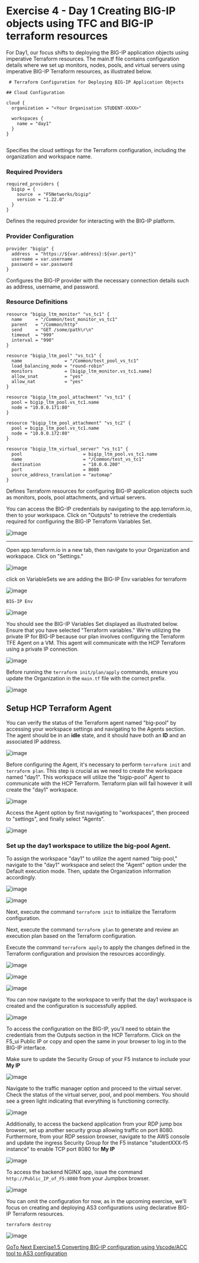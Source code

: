 Exercise 4 - Day 1 Creating BIG-IP objects using TFC and BIG-IP terraform resources
===================================================================================

For Day1, our focus shifts to deploying the BIG-IP application objects using imperative Terraform resources. The main.tf file contains configuration details where we set up monitors, nodes, pools, and virtual servers using imperative BIG-IP Terraform resources, as illustrated below.

```
 # Terraform Configuration for Deploying BIG-IP Application Objects

## Cloud Configuration

cloud {
  organization = "<Your Organisation STUDENT-XXXX>"

  workspaces {
    name = "day1"
  }
}
   
```
Specifies the cloud settings for the Terraform configuration, including the organization and workspace name.

### Required Providers
```
required_providers {
  bigip = {
    source  = "F5Networks/bigip"
    version = "1.22.0"
  }
}

```
Defines the required provider for interacting with the BIG-IP platform.

### Provider Configuration

```
provider "bigip" {
  address  = "https://${var.address}:${var.port}"
  username = var.username
  password = var.password
}

```
Configures the BIG-IP provider with the necessary connection details such as address, username, and password.

### Resource Definitions

```
resource "bigip_ltm_monitor" "vs_tc1" {
  name     = "/Common/test_monitor_vs_tc1"
  parent   = "/Common/http"
  send     = "GET /some/path\r\n"
  timeout  = "999"
  interval = "990"
}

resource "bigip_ltm_pool" "vs_tc1" {
  name                = "/Common/test_pool_vs_tc1"
  load_balancing_mode = "round-robin"
  monitors            = [bigip_ltm_monitor.vs_tc1.name]
  allow_snat          = "yes"
  allow_nat           = "yes"
}

resource "bigip_ltm_pool_attachment" "vs_tc1" {
  pool = bigip_ltm_pool.vs_tc1.name
  node = "10.0.0.171:80"
}

resource "bigip_ltm_pool_attachment" "vs_tc2" {
  pool = bigip_ltm_pool.vs_tc1.name
  node = "10.0.0.172:80"
}

resource "bigip_ltm_virtual_server" "vs_tc1" {
  pool                       = bigip_ltm_pool.vs_tc1.name
  name                       = "/Common/test_vs_tc1"
  destination                = "10.0.0.200"
  port                       = 8080
  source_address_translation = "automap"
}

```

Defines Terraform resources for configuring BIG-IP application objects such as monitors, pools, pool attachments, and virtual servers.

You can access the BIG-IP credentials by navigating to the app.terraform.io, then to your workspace. Click on "Outputs" to retrieve the credentials required for configuring the BIG-IP Terraform Variables Set.

![image](https://github.com/f5businessdevelopment/bigipworkshop/assets/13858248/b8f3e4d9-e0ac-4a50-9b97-21a4e422b001)

---
Open app.terraform.io in a new tab, then navigate to your Organization and workspace. Click on "Settings."

![image](https://github.com/f5businessdevelopment/bigipworkshop/assets/13858248/5afd1a83-087a-4890-8e32-4f7ced33f9f4)

click on VariableSets we are adding the BIG-IP Env variables for terraform


![image](https://github.com/f5businessdevelopment/bigipworkshop/assets/13858248/968dfb7e-a697-4741-901c-ddcffce71634)

```
BIG-IP Env
```

![image](https://github.com/f5businessdevelopment/bigipworkshop/assets/13858248/1c25dc14-5c20-4295-b256-b56fe1df9c24)


You should see the BIG-IP Variables Set displayed as illustrated below. Ensure that you have selected "Terraform variables."
We're utilizing the private IP for BIG-IP because our plan involves configuring the Terraform TFE Agent on a VM. This agent will communicate with the HCP Terraform using a private IP connection.

![image](https://github.com/f5businessdevelopment/bigipworkshop/assets/13858248/69215482-fd6e-4fc7-a1d5-f01a36cf0849)


Before running the `terraform init/plan/apply` commands, ensure you update the Organization in the `main.tf` file with the correct prefix.

![image](https://github.com/f5businessdevelopment/bigipworkshop/assets/13858248/96de93ed-f6d4-48f0-9bcd-6871491418f9)

 

## Setup HCP Terraform Agent

You can verify the status of the Terraform agent named "big-pool" by accessing your workspace settings and navigating to the Agents section. The agent should be in an __idle__ state, and it should have both an __ID__ and an associated IP address.

![image](https://github.com/f5businessdevelopment/bigipworkshop/assets/13858248/e26fe5e4-a578-4482-b18b-00371482383e)


Before configuring the Agent, it's necessary to perform `terraform init` and `terraform plan`. This step is crucial as we need to create the workspace named "day1". This workspace will utilize the "bigip-pool" Agent to communicate with the HCP Terraform. Terraform plan will fail however it will create the "day1" workspace.


![image](https://github.com/f5businessdevelopment/bigipworkshop/assets/13858248/2d609b76-12a2-41ba-87e3-7229e8437950)


Access the Agent option by first navigating to "workspaces", then proceed to "settings", and finally select "Agents".

![image](https://github.com/f5businessdevelopment/bigipworkshop/assets/13858248/e3ed4eba-6375-47b7-92ba-73a3558f4b0f)





### Set up the day1 workspace to utilize the big-pool Agent.

To assign the workspace "day1" to utilize the agent named "big-pool," navigate to the "day1" workspace and select the "Agent" option under the Default execution mode. Then, update the Organization information accordingly.

![image](https://github.com/f5businessdevelopment/bigipworkshop/assets/13858248/47c44266-b168-4b00-869a-aef078cf4cb8)

![image](https://github.com/f5businessdevelopment/bigipworkshop/assets/13858248/59bf0345-d533-4fc7-b46d-37cf73e42e5f)


Next, execute the command `terraform init` to initialize the Terraform configuration.

Next, execute the command `terraform plan` to generate and review an execution plan based on the Terraform configuration.

Execute the command `terraform apply` to apply the changes defined in the Terraform configuration and provision the resources accordingly.

![image](https://github.com/f5businessdevelopment/bigipworkshop/assets/13858248/7cc0aca6-a6cf-49f5-9e6c-f32d1406977d)

![image](https://github.com/f5businessdevelopment/bigipworkshop/assets/13858248/27332858-b937-4d97-ad2f-f3c724423942)

![image](https://github.com/f5businessdevelopment/bigipworkshop/assets/13858248/4bddc4ea-01e4-49e3-8fb5-cf2fe0310293)

You can now navigate to the workspace to verify that the day1 workspace is created and the configuration is successfully applied.


![image](https://github.com/f5businessdevelopment/bigipworkshop/assets/13858248/5b36a47c-1427-4d6e-9879-bbec6d802ef2)


To access the configuration on the BIG-IP, you'll need to obtain the credentials from the Outputs section in the HCP Terraform. Click on the F5_ui Public IP or copy and open the same in your browser to log in to the BIG-IP interface.

Make sure to update the Security Group of your F5 instance to include your __My IP__

![image](https://github.com/f5businessdevelopment/bigipworkshop/assets/13858248/3fb0ea02-b227-4640-aa16-a24c5f17fe42)

Navigate to the traffic manager option and proceed to the virtual server. Check the status of the virtual server, pool, and pool members. You should see a green light indicating that everything is functioning correctly.

![image](https://github.com/f5businessdevelopment/bigipworkshop/assets/13858248/9fa2541a-af7b-49e5-8e21-ae88d81d288a)

Additionally, to access the backend application from your RDP jump box browser, set up another security group allowing traffic on port 8080. Furthermore, from your RDP session browser, navigate to the AWS console and update the ingress Security Group for the F5 instance "studentXXX-f5 instance" to enable TCP port 8080 for __My IP__

![image](https://github.com/f5businessdevelopment/bigipworkshop/assets/13858248/d5dbcb05-e30e-4116-94eb-38d2e9157300)

To access the backend NGINX app, issue the command `http://Public_IP_of_F5:8080` from your Jumpbox browser.


![image](https://github.com/f5businessdevelopment/bigipworkshop/assets/13858248/264ea0c6-6fc9-4c85-a34e-112a6b868642)


You can omit the configuration for now, as in the upcoming exercise, we'll focus on creating and deploying AS3 configurations using declarative BIG-IP Terraform resources.

```
terraform destroy
```

![image](https://github.com/f5businessdevelopment/bigipworkshop/assets/13858248/b84d0cf9-c532-4005-a50e-6f1c894d3111)


[GoTo Next Exercise1.5 Converting BIG-IP configuration using Vscode/ACC tool to AS3 configuration](ex5.md)








